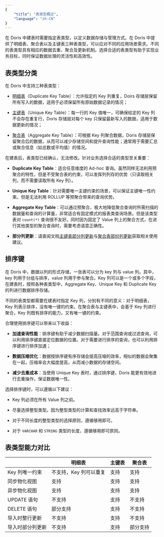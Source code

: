 ```yaml
---
{
    "title": "表类型概述",
    "language": "zh-CN"
}
---
```


在 Doris 中建表时需要指定表类型，以定义数据存储与管理方式。在 Doris 中提供了明细表、聚合表以及主键表三种表类型，可以应对不同的应用场景需求。不同的表类型具有相应的数据去重、聚合及更新机制。选择合适的表类型有助于实现业务目标，同时保证数据处理的灵活性和高效性。

## 表类型分类

在 Doris 中支持三种表类型：

* [明细表](./duplicate)（Duplicate Key Table）：允许指定的 Key 列重复，Doirs 存储层保留所有写入的数据，适用于必须保留所有原始数据记录的情况；

* [主键表](./unique)（Unique Key Table）：每一行的 Key 值唯一，可确保给定的 Key 列不会存在重复行，Doris 存储层对每个 key 只保留最新写入的数据，适用于数据更新的情况；

* [聚合表](./aggregate)（Aggregate Key Table）：可根据 Key 列聚合数据，Doris 存储层保留聚合后的数据，从而可以减少存储空间和提升查询性能；通常用于需要汇总或聚合信息（如总数或平均值）的情况。

在建表后，表类型已经确认，无法修改。针对业务选择合适的类型至关重要：

* **Duplicate Key Table**：适合任意维度的 Ad-hoc 查询。虽然同样无法利用预聚合的特性，但是不受聚合表的约束，可以发挥列列存的优势（只读取相关列，而不需要读取所有 Key 列）。

* **Unique Key Table**：针对需要唯一主键约束的场景，可以保证主键唯一性约束。但是无法利用 ROLLUP 等预聚合带来的查询优势。

* **Aggregate Key Table**：可以通过预聚合，极大地降低聚合查询时所需扫描的数据量和查询的计算量，非常适合有固定模式的报表类查询场景。但是该类型表对 `count(*)` 查询很不友好。同时因为固定了 Value 列上的聚合方式，在进行其他类型的聚合查询时，需要考虑语意正确性。

* **部分列更新**：请查阅文档[主键表部分列更新](../../data-operate/update/update-of-aggregate-model)与[聚合表部份列更新](../../data-operate/update/update-of-aggregate-model)获取相关使用建议。

## 排序键

在 Doris 中，数据以列的形式存储，一张表可以分为 key 列与 value 列。其中，key 列用于分组与排序，value 列用于参与聚合。Key 列可以是一个或多个字段，在建表时，按照各种表类型中，Aggregate Key、Unique Key 和 Duplicate Key 的列进行数据排序存储。

不同的表类型都需要在建表时指定 Key 列，分别有不同的意义：对于明细表，Key 列表示排序，没有唯一键的约束。在聚合表与主键表中，会基于 Key 列进行聚合，Key 列既有排序的能力，又有唯一键的约束。

合理使用排序键可以带来以下收益：

* **加速查询性能**：排序键有助于减少数据扫描量。对于范围查询或过滤查询，可以利用排序键直接定位数据的位置。对于需要进行排序的查询，也可以利用排序键进行排序加速；

* **数据压缩优化**：数据按排序键有序存储会提高压缩的效率，相似的数据会聚集在一起，压缩率会大幅度提高，从而减小数据的存储空间。

* **减少去重成本**：当使用 Unique Key 表时，通过排序键，Doris 能更有效地进行去重操作，保证数据唯一性。

选择排序键时，可以遵循以下建议：

* Key 列必须在所有 Value 列之前。

* 尽量选择整型类型。因为整型类型的计算和查找效率远高于字符串。

* 对于不同长度的整型类型的选择原则，遵循够用即可。

* 对于 `VARCHAR` 和 `STRING` 类型的长度，遵循够用即可原则。

## 表类型能力对比

|           | 明细表          | 主键表 | 聚合表 |
| --------- | ------------- | ---- | ---- |
| Key 列唯一约束 | 不支持，Key 列可以重复 | 支持   | 支持   |
| 同步物化视图    | 支持            | 支持   | 支持   |
| 异步物化视图    | 支持            | 支持   | 支持   |
| UPDATE 语句 | 不支持           | 支持   | 不支持  |
| DELETE 语句 | 部分支持          | 支持   | 不支持  |
| 导入时整行更新   | 不支持           | 支持   | 不支持  |
| 导入时部分列更新  | 不支持           | 支持   | 部分支持 |
